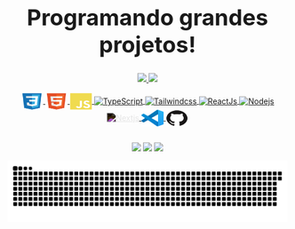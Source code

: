 <div align="center" style="font-size:20px">
<h1>Programando grandes projetos!</h1>
</div>
<div align="center">
  <a href="https://github.com/AdrianPorto">
  <img height="150em" src="https://github-readme-stats.vercel.app/api?username=AdrianPorto&show_icons=true&theme=midnight-purple&include_all_commits=true&title_color=black&count_private=true"/>
  <img height="150em" src="https://github-readme-stats.vercel.app/api/top-langs/?username=AdrianPorto&layout=compact&&title_color=black&theme=midnight-purple"/>
</div>
<div align="center" style="display: inline_block"><br>
  <img align="center" alt="Kenji-CSS" height="30" width="40" src="https://raw.githubusercontent.com/devicons/devicon/master/icons/css3/css3-original.svg">
  <img align="center" alt="Kenji-HTML" height="30" width="40" src="https://raw.githubusercontent.com/devicons/devicon/master/icons/html5/html5-original.svg">
  <img align="center" alt="Kenji-Js" height="30" width="40" src="https://raw.githubusercontent.com/devicons/devicon/master/icons/javascript/javascript-plain.svg">
  <img align="center" alt="TypeScript" height="30" width="40" src="https://cdn.jsdelivr.net/gh/devicons/devicon/icons/typescript/typescript-original.svg">
  <img  align="center" alt="Tailwindcss" height="30" width="40" src="https://cdn.jsdelivr.net/gh/devicons/devicon/icons/tailwindcss/tailwindcss-plain.svg" />          
  <img  align="center" alt="ReactJs" height="30" width="40" src="https://cdn.jsdelivr.net/gh/devicons/devicon/icons/react/react-original.svg" />          
  <img align="center" alt="Nodejs" height="30" width="40" src="https://cdn.jsdelivr.net/gh/devicons/devicon/icons/nodejs/nodejs-plain.svg" />
  <img align="center" alt="Nextjs"  height="30" width="40" style=" filter: invert(100%);" src="https://cdn.jsdelivr.net/gh/devicons/devicon/icons/nextjs/nextjs-original.svg">
  <img align="center" alt="Kenji-Vscode" height="30" width="40" src="https://raw.githubusercontent.com/devicons/devicon/master/icons/vscode/vscode-original.svg"> 
  <img align="center" alt="Kenji-github" height="30" width="40" src="https://raw.githubusercontent.com/devicons/devicon/master/icons/github/github-original.svg">
</div> 
  
  ##
 
<div align="center"> 
  <a href="https://www.instagram.com/adrianp0rto/" target="_blank"><img src="https://img.shields.io/badge/-Instagram-483D8B?style=for-the-badge&logo=instagram&logoColor=white" target="_blank"></a>
  <a href = "mailto:gustosts@gmail.com"><img src="https://img.shields.io/badge/-Gmail-483D8B?style=for-the-badge&logo=gmail&logoColor=white" target="_blank"></a>
  <a href="https://www.linkedin.com/in/adrianporto/" target="_blank"><img src="https://img.shields.io/badge/-LinkedIn-483D8B?style=for-the-badge&logo=linkedin&logoColor=white" target="_blank"></a> 
  
 
  
  ![Snake animation](https://github.com/AdrianPorto/AdrianPorto/blob/dev/snake.svg)
</div>
